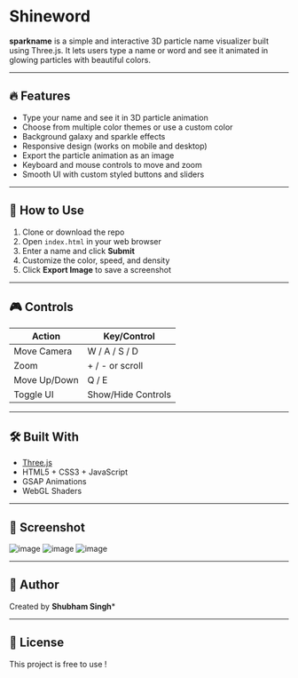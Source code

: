 
# Shineword

**sparkname** is a simple and interactive 3D particle name visualizer built using Three.js. It lets users type a name or word and see it animated in glowing particles with beautiful colors.

---

## 🔥 Features

- Type your name and see it in 3D particle animation
- Choose from multiple color themes or use a custom color
- Background galaxy and sparkle effects
- Responsive design (works on mobile and desktop)
- Export the particle animation as an image
- Keyboard and mouse controls to move and zoom
- Smooth UI with custom styled buttons and sliders

---

## 🚀 How to Use

1. Clone or download the repo
2. Open `index.html` in your web browser
3. Enter a name and click **Submit**
4. Customize the color, speed, and density
5. Click **Export Image** to save a screenshot

---

## 🎮 Controls

| Action          | Key/Control        |
|-----------------|--------------------|
| Move Camera     | W / A / S / D       |
| Zoom            | + / - or scroll     |
| Move Up/Down    | Q / E               |
| Toggle UI       | Show/Hide Controls  |

---

## 🛠️ Built With

- [Three.js](https://threejs.org/)
- HTML5 + CSS3 + JavaScript
- GSAP Animations
- WebGL Shaders

---

## 📸 Screenshot


![image](https://github.com/user-attachments/assets/5df9a710-1905-4fcb-b52e-6eb6868117bd)
![image](https://github.com/user-attachments/assets/871d35e7-b511-487a-b659-b81e896cdfaf)
![image](https://github.com/user-attachments/assets/be3b566c-5cf4-4561-b6b5-11004ca9ebf7)



---

## 🙌 Author

Created by **Shubham Singh***

---

## 📝 License

This project is free to use ! 
